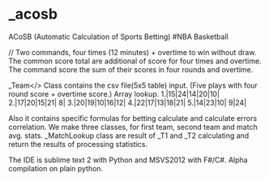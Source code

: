 _acosb
======

ACoSB (Automatic Calculation of Sports Betting) #NBA Basketball

// Two commands, four times (12 minutes) + overtime to win without draw.
The common score total are additional of score for four times and overtime.
The command score the sum of their scores in four rounds and overtime.

<class>_Team</>
Class contains the csv file(5x5 table) input. (Five plays with four round score + overtime score.)
Array lookup.
1.|15|24|14|20|10|
2.|17|20|15|21| 8|
3.|20|19|10|16|12|
4.|22|17|13|18|21|
5.|14|23|10| 9|24|

Also it contains specific formulas for betting calculate and calculate errors correlation.
We make three classes, for first team, second team and match avg. stats.
_MatchLookup class are result of _T1 and _T2 calculating and return the results of  processing statistics.

The IDE is sublime text 2 with Python and MSVS2012 with F#/C#.
Alpha compilation on plain python.
